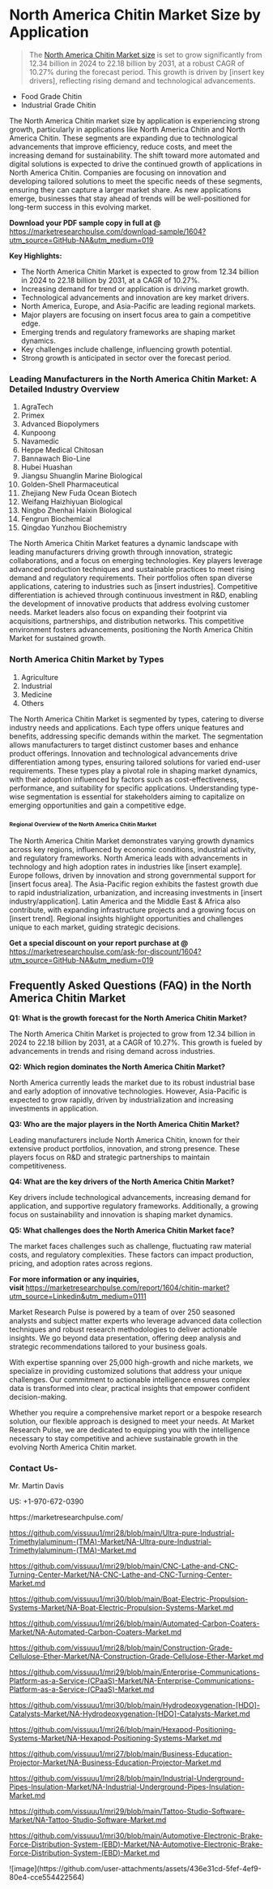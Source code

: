 <h1>North America Chitin Market&nbsp;Size by Application</h1><blockquote><p>The <a href="https://marketresearchpulse.com/download-sample/1604?utm_source=GitHub-NA&amp;utm_medium=019">North America Chitin Market size</a> is set to grow significantly from 12.34 billion in 2024 to 22.18 billion by 2031, at a robust CAGR of 10.27% during the forecast period. This growth is driven by [insert key drivers], reflecting rising demand and technological advancements.</p></blockquote><ul><li>Food Grade Chitin <li> Industrial Grade Chitin</li></ul><p>The North America Chitin market size by application is experiencing strong growth, particularly in applications like North America Chitin and North America Chitin. These segments are expanding due to technological advancements that improve efficiency, reduce costs, and meet the increasing demand for sustainability. The shift toward more automated and digital solutions is expected to drive the continued growth of applications in North America Chitin. Companies are focusing on innovation and developing tailored solutions to meet the specific needs of these segments, ensuring they can capture a larger market share. As new applications emerge, businesses that stay ahead of trends will be well-positioned for long-term success in this evolving market.</p><p><strong>Download your PDF sample copy in full at @ </strong><a href="https://marketresearchpulse.com/download-sample/1604?utm_source=GitHub-NA&amp;utm_medium=019">https://marketresearchpulse.com/download-sample/1604?utm_source=GitHub-NA&amp;utm_medium=019</a></p><p><strong>Key Highlights: </strong></p><ul><li>The North America Chitin Market is expected to grow from 12.34 billion in 2024 to 22.18 billion by 2031, at a CAGR of 10.27%.</li><li>Increasing demand for trend or application is driving market growth.</li><li>Technological advancements and innovation are key market drivers.</li><li>North America, Europe, and Asia-Pacific are leading regional markets.</li><li>Major players are focusing on insert focus area to gain a competitive edge.</li><li>Emerging trends and regulatory frameworks are shaping market dynamics.</li><li>Key challenges include challenge, influencing growth potential.</li><li>Strong growth is anticipated in sector over the forecast period.</li></ul><h3>Leading Manufacturers in the North America Chitin Market: A Detailed Industry Overview</h3><ol><li>AgraTech</li><li>Primex</li><li>Advanced Biopolymers</li><li>Kunpoong</li><li>Navamedic</li><li>Heppe Medical Chitosan</li><li>Bannawach Bio-Line</li><li>Hubei Huashan</li><li>Jiangsu Shuanglin Marine Biological</li><li>Golden-Shell Pharmaceutical</li><li>Zhejiang New Fuda Ocean Biotech</li><li>Weifang Haizhiyuan Biological</li><li>Ningbo Zhenhai Haixin Biological</li><li>Fengrun Biochemical</li><li>Qingdao Yunzhou Biochemistry</li></ol><div class="flex max-w-full flex-col flex-grow"><div class="min-h-8 text-message flex w-full flex-col items-end gap-2 whitespace-normal break-words [.text-message+&amp;]:mt-5" dir="auto" data-message-author-role="assistant" data-message-id="fd8432e4-4910-450d-b182-61b7bfb0a01f" data-message-model-slug="gpt-4o"><div class="flex w-full flex-col gap-1 empty:hidden first:pt-[3px]"><div class="markdown prose w-full break-words dark:prose-invert light"><p>The North America Chitin Market features a dynamic landscape with leading manufacturers driving growth through innovation, strategic collaborations, and a focus on emerging technologies. Key players leverage advanced production techniques and sustainable practices to meet rising demand and regulatory requirements. Their portfolios often span diverse applications, catering to industries such as [insert industries]. Competitive differentiation is achieved through continuous investment in R&amp;D, enabling the development of innovative products that address evolving customer needs. Market leaders also focus on expanding their footprint via acquisitions, partnerships, and distribution networks. This competitive environment fosters advancements, positioning the North America Chitin Market for sustained growth.</p></div></div></div></div><h3>North America Chitin Market by Types</h3><ol><li>Agriculture <li> Industrial <li> Medicine <li> Others</li></ol><div class="flex max-w-full flex-col flex-grow"><div class="min-h-8 text-message flex w-full flex-col items-end gap-2 whitespace-normal break-words [.text-message+&amp;]:mt-5" dir="auto" data-message-author-role="assistant" data-message-id="084470be-0bb7-4664-bddf-5156b4f41249" data-message-model-slug="gpt-4o-mini"><div class="flex w-full flex-col gap-1 empty:hidden first:pt-[3px]"><div class="markdown prose w-full break-words dark:prose-invert light"><p>The North America Chitin Market is segmented by types, catering to diverse industry needs and applications. Each type offers unique features and benefits, addressing specific demands within the market. The segmentation allows manufacturers to target distinct customer bases and enhance product offerings. Innovation and technological advancements drive differentiation among types, ensuring tailored solutions for varied end-user requirements. These types play a pivotal role in shaping market dynamics, with their adoption influenced by factors such as cost-effectiveness, performance, and suitability for specific applications. Understanding type-wise segmentation is essential for stakeholders aiming to capitalize on emerging opportunities and gain a competitive edge.</p></div></div></div></div><h3><span style="font-size: 11px;">Regional Overview of the North America Chitin Market</span></h3><div class="flex max-w-full flex-col flex-grow"><div class="min-h-8 text-message flex w-full flex-col items-end gap-2 whitespace-normal break-words [.text-message+&amp;]:mt-5" dir="auto" data-message-author-role="assistant" data-message-id="e9038762-ce64-4e30-91c9-9bd413514231" data-message-model-slug="gpt-4o-mini"><div class="flex w-full flex-col gap-1 empty:hidden first:pt-[3px]"><div class="markdown prose w-full break-words dark:prose-invert light"><p>The North America Chitin Market demonstrates varying growth dynamics across key regions, influenced by economic conditions, industrial activity, and regulatory frameworks. North America leads with advancements in technology and high adoption rates in industries like [insert example]. Europe follows, driven by innovation and strong governmental support for [insert focus area]. The Asia-Pacific region exhibits the fastest growth due to rapid industrialization, urbanization, and increasing investments in [insert industry/application]. Latin America and the Middle East &amp; Africa also contribute, with expanding infrastructure projects and a growing focus on [insert trend]. Regional insights highlight opportunities and challenges unique to each market, guiding strategic decisions.</p></div></div></div></div><p><strong>Get a special discount on your report purchase at @ </strong><a href="https://marketresearchpulse.com/ask-for-discount/1604?utm_source=GitHub-NA&amp;utm_medium=019">https://marketresearchpulse.com/ask-for-discount/1604?utm_source=GitHub-NA&amp;utm_medium=019</a></p><h2>Frequently Asked Questions (FAQ) in the North America Chitin Market</h2><p><strong>Q1: What is the growth forecast for the North America Chitin Market?</strong></p><p>The North America Chitin Market is projected to grow from 12.34 billion in 2024 to 22.18 billion by 2031, at a CAGR of 10.27%. This growth is fueled by advancements in trends and rising demand across industries.</p><p><strong>Q2: Which region dominates the North America Chitin Market?</strong></p><p>North America currently leads the market due to its robust industrial base and early adoption of innovative technologies. However, Asia-Pacific is expected to grow rapidly, driven by industrialization and increasing investments in application.</p><p><strong>Q3: Who are the major players in the North America Chitin Market?</strong></p><p>Leading manufacturers include North America Chitin, known for their extensive product portfolios, innovation, and strong presence. These players focus on R&amp;D and strategic partnerships to maintain competitiveness.</p><p><strong>Q4: What are the key drivers of the North America Chitin Market?</strong></p><p>Key drivers include technological advancements, increasing demand for application, and supportive regulatory frameworks. Additionally, a growing focus on sustainability and innovation is shaping market dynamics.</p><p><strong>Q5: What challenges does the North America Chitin Market face?</strong></p><p>The market faces challenges such as challenge, fluctuating raw material costs, and regulatory complexities. These factors can impact production, pricing, and adoption rates across regions.</p><p><strong>For more information or any inquiries, visit&nbsp;</strong><a href="https://marketresearchpulse.com/report/1604/chitin-market?utm_source=Linkedin&utm_medium=0111">https://marketresearchpulse.com/report/1604/chitin-market?utm_source=Linkedin&utm_medium=0111</a></p><p>Market Research Pulse is powered by a team of over 250 seasoned analysts and subject matter experts who leverage advanced data collection techniques and robust research methodologies to deliver actionable insights. We go beyond data presentation, offering deep analysis and strategic recommendations tailored to your business goals.</p><p>With expertise spanning over 25,000 high-growth and niche markets, we specialize in providing customized solutions that address your unique challenges. Our commitment to actionable intelligence ensures complex data is transformed into clear, practical insights that empower confident decision-making.</p><p>Whether you require a comprehensive market report or a bespoke research solution, our flexible approach is designed to meet your needs. At Market Research Pulse, we are dedicated to equipping you with the intelligence necessary to stay competitive and achieve sustainable growth in the evolving North America Chitin market.</p><h3><strong>Contact Us-</strong></h3><p>Mr. Martin Davis</p><p>US: +1-970-672-0390</p><p>https://marketresearchpulse.com/</p><p><a href="https://github.com/vissuuu1/mri28/blob/main/Ultra-pure-Industrial-Trimethylaluminum-(TMA)-Market/NA-Ultra-pure-Industrial-Trimethylaluminum-(TMA)-Market.md">https://github.com/vissuuu1/mri28/blob/main/Ultra-pure-Industrial-Trimethylaluminum-(TMA)-Market/NA-Ultra-pure-Industrial-Trimethylaluminum-(TMA)-Market.md</a></p><p><a href="https://github.com/vissuuu1/mri29/blob/main/CNC-Lathe-and-CNC-Turning-Center-Market/NA-CNC-Lathe-and-CNC-Turning-Center-Market.md">https://github.com/vissuuu1/mri29/blob/main/CNC-Lathe-and-CNC-Turning-Center-Market/NA-CNC-Lathe-and-CNC-Turning-Center-Market.md</a></p><p><a href="https://github.com/vissuuu1/mri30/blob/main/Boat-Electric-Propulsion-Systems-Market/NA-Boat-Electric-Propulsion-Systems-Market.md">https://github.com/vissuuu1/mri30/blob/main/Boat-Electric-Propulsion-Systems-Market/NA-Boat-Electric-Propulsion-Systems-Market.md</a></p><p><a href="https://github.com/vissuuu1/mri26/blob/main/Automated-Carbon-Coaters-Market/NA-Automated-Carbon-Coaters-Market.md">https://github.com/vissuuu1/mri26/blob/main/Automated-Carbon-Coaters-Market/NA-Automated-Carbon-Coaters-Market.md</a></p><p><a href="https://github.com/vissuuu1/mri28/blob/main/Construction-Grade-Cellulose-Ether-Market/NA-Construction-Grade-Cellulose-Ether-Market.md">https://github.com/vissuuu1/mri28/blob/main/Construction-Grade-Cellulose-Ether-Market/NA-Construction-Grade-Cellulose-Ether-Market.md</a></p><p><a href="https://github.com/vissuuu1/mri29/blob/main/Enterprise-Communications-Platform-as-a-Service-(CPaaS)-Market/NA-Enterprise-Communications-Platform-as-a-Service-(CPaaS)-Market.md">https://github.com/vissuuu1/mri29/blob/main/Enterprise-Communications-Platform-as-a-Service-(CPaaS)-Market/NA-Enterprise-Communications-Platform-as-a-Service-(CPaaS)-Market.md</a></p><p><a href="https://github.com/vissuuu1/mri30/blob/main/Hydrodeoxygenation-[HDO]-Catalysts-Market/NA-Hydrodeoxygenation-[HDO]-Catalysts-Market.md">https://github.com/vissuuu1/mri30/blob/main/Hydrodeoxygenation-[HDO]-Catalysts-Market/NA-Hydrodeoxygenation-[HDO]-Catalysts-Market.md</a></p><p><a href="https://github.com/vissuuu1/mri26/blob/main/Hexapod-Positioning-Systems-Market/NA-Hexapod-Positioning-Systems-Market.md">https://github.com/vissuuu1/mri26/blob/main/Hexapod-Positioning-Systems-Market/NA-Hexapod-Positioning-Systems-Market.md</a></p><p><a href="https://github.com/vissuuu1/mri27/blob/main/Business-Education-Projector-Market/NA-Business-Education-Projector-Market.md">https://github.com/vissuuu1/mri27/blob/main/Business-Education-Projector-Market/NA-Business-Education-Projector-Market.md</a></p><p><a href="https://github.com/vissuuu1/mri28/blob/main/Industrial-Underground-Pipes-Insulation-Market/NA-Industrial-Underground-Pipes-Insulation-Market.md">https://github.com/vissuuu1/mri28/blob/main/Industrial-Underground-Pipes-Insulation-Market/NA-Industrial-Underground-Pipes-Insulation-Market.md</a></p><p><a href="https://github.com/vissuuu1/mri29/blob/main/Tattoo-Studio-Software-Market/NA-Tattoo-Studio-Software-Market.md">https://github.com/vissuuu1/mri29/blob/main/Tattoo-Studio-Software-Market/NA-Tattoo-Studio-Software-Market.md</a></p><p><a href="https://github.com/vissuuu1/mri30/blob/main/Automotive-Electronic-Brake-Force-Distribution-System-(EBD)-Market/NA-Automotive-Electronic-Brake-Force-Distribution-System-(EBD)-Market.md">https://github.com/vissuuu1/mri30/blob/main/Automotive-Electronic-Brake-Force-Distribution-System-(EBD)-Market/NA-Automotive-Electronic-Brake-Force-Distribution-System-(EBD)-Market.md</a></p>
![image](https://github.com/user-attachments/assets/436e31cd-5fef-4ef9-80e4-cce554422564)
